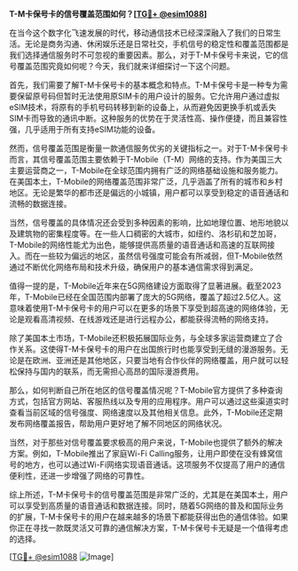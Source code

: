 **T-M卡保号卡的信号覆盖范围如何？[[TG💪+ @esim1088](https://t.me/s/esim1088)]**

在当今这个数字化飞速发展的时代，移动通信技术已经深深融入了我们的日常生活。无论是商务沟通、休闲娱乐还是日常社交，手机信号的稳定性和覆盖范围都是我们选择通信服务时不可忽视的重要因素。那么，对于T-M卡保号卡来说，它的信号覆盖范围究竟如何呢？今天，我们就来详细探讨一下这个问题。

首先，我们需要了解T-M卡保号卡的基本概念和特点。T-M卡保号卡是一种专为需要保留原号码但暂时无法使用原SIM卡的用户设计的服务。它允许用户通过虚拟eSIM技术，将原有的手机号码转移到新的设备上，从而避免因更换手机或丢失SIM卡而导致的通讯中断。这种服务的优势在于灵活性高、操作便捷，而且兼容性强，几乎适用于所有支持eSIM功能的设备。

然而，信号覆盖范围是衡量一款通信服务优劣的关键指标之一。对于T-M卡保号卡而言，其信号覆盖范围主要依赖于T-Mobile（T-M）网络的支持。作为美国三大主要运营商之一，T-Mobile在全球范围内拥有广泛的网络基础设施和服务能力。在美国本土，T-Mobile的网络覆盖范围非常广泛，几乎涵盖了所有的城市和乡村地区。无论是繁华的都市还是偏远的小城镇，用户都可以享受到稳定的语音通话和流畅的数据连接。

当然，信号覆盖的具体情况还会受到多种因素的影响，比如地理位置、地形地貌以及建筑物的密集程度等。在一些人口稠密的大城市，如纽约、洛杉矶和芝加哥，T-Mobile的网络性能尤为出色，能够提供高质量的语音通话和高速的互联网接入。而在一些较为偏远的地区，虽然信号强度可能会有所减弱，但T-Mobile依然通过不断优化网络布局和技术升级，确保用户的基本通信需求得到满足。

值得一提的是，T-Mobile近年来在5G网络建设方面取得了显著进展。截至2023年，T-Mobile已经在全国范围内部署了庞大的5G网络，覆盖了超过2.5亿人。这意味着使用T-M卡保号卡的用户可以在更多的场景下享受到超高速的网络体验，无论是观看高清视频、在线游戏还是进行远程办公，都能获得流畅的网络支持。

除了美国本土市场，T-Mobile还积极拓展国际业务，与全球多家运营商建立了合作关系。这使得T-M卡保号卡的用户在出国旅行时也能享受到无缝的漫游服务。无论是在欧洲、亚洲还是其他地区，只要当地有合作伙伴的网络覆盖，用户就可以轻松保持与国内的联系，而无需担心高昂的国际漫游费用。

那么，如何判断自己所在地区的信号覆盖情况呢？T-Mobile官方提供了多种查询方式，包括官方网站、客服热线以及专用的应用程序。用户可以通过这些渠道实时查看当前区域的信号强度、网络速度以及其他相关信息。此外，T-Mobile还定期发布网络覆盖报告，帮助用户更好地了解不同地区的网络状况。

当然，对于那些对信号覆盖要求极高的用户来说，T-Mobile也提供了额外的解决方案。例如，T-Mobile推出了家庭Wi-Fi Calling服务，让用户即使在没有蜂窝信号的地方，也可以通过Wi-Fi网络实现语音通话。这项服务不仅提高了用户的通信便利性，还进一步增强了网络的可靠性。

综上所述，T-M卡保号卡的信号覆盖范围是非常广泛的，尤其是在美国本土，用户可以享受到高质量的语音通话和数据连接。同时，随着5G网络的普及和国际业务的扩展，T-M卡保号卡的用户在越来越多的场景下都能获得出色的通信体验。如果你正在寻找一款既灵活又可靠的通信解决方案，T-M卡保号卡无疑是一个值得考虑的选择。

[[TG💪+ @esim1088](https://t.me/s/esim1088) ![Image](https://i.postimg.cc/4NQfJmqS/Snipaste-2025-05-13-00-14-12.png)]